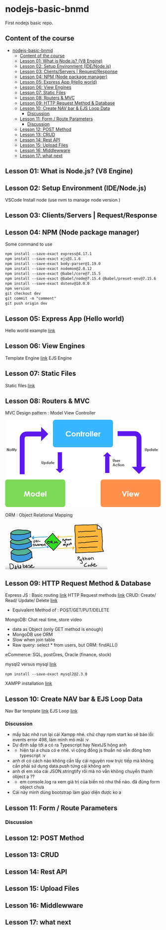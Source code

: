 # nodejs-basic-bnmd
First nodejs basic repo.

## Content of the course

- [nodejs-basic-bnmd](#nodejs-basic-bnmd)
  - [Content of the course](#content-of-the-course)
  - [Lesson 01: What is Node.js? (V8 Engine)](#lesson-01-what-is-nodejs-v8-engine)
  - [Lesson 02: Setup Environment (IDE/Node.js)](#lesson-02-setup-environment-idenodejs)
  - [Lesson 03: Clients/Servers | Request/Response](#lesson-03-clientsservers--requestresponse)
  - [Lesson 04: NPM (Node package manager)](#lesson-04-npm-node-package-manager)
  - [Lesson 05: Express App (Hello world)](#lesson-05-express-app-hello-world)
  - [Lesson 06: View Engines](#lesson-06-view-engines)
  - [Lesson 07: Static Files](#lesson-07-static-files)
  - [Lesson 08: Routers \& MVC](#lesson-08-routers--mvc)
  - [Lesson 09: HTTP Request Method \& Database](#lesson-09-http-request-method--database)
  - [Lesson 10: Create NAV bar \& EJS Loop Data](#lesson-10-create-nav-bar--ejs-loop-data)
    - [Discussion](#discussion)
  - [Lesson 11: Form / Route Parameters](#lesson-11-form--route-parameters)
    - [Discussion](#discussion-1)
  - [Lesson 12: POST Method](#lesson-12-post-method)
  - [Lesson 13: CRUD](#lesson-13-crud)
  - [Lesson 14: Rest API](#lesson-14-rest-api)
  - [Lesson 15: Upload Files](#lesson-15-upload-files)
  - [Lesson 16: Middlewware](#lesson-16-middlewware)
  - [Lesson 17: what next](#lesson-17-what-next)


## Lesson 01: What is Node.js? (V8 Engine)

## Lesson 02: Setup Environment (IDE/Node.js)

VSCode 
Install node (use nvm to manage node version )

## Lesson 03: Clients/Servers | Request/Response

## Lesson 04: NPM (Node package manager)

Some command to use

    npm install --save-exact express@4.17.1
    npm install --save-exact ejs@3.1.6
    npm install --save-exact body-parser@1.19.0
    npm install --save-exact nodemon@2.0.12
    npm install --save-exact @babel/core@7.15.5
    npm install --save-exact @babel/node@7.15.4 @babel/preset-env@7.15.6
    npm install --save-exact dotenv@10.0.0
    npm version 
    git checkout dev 
    git commit -m "comment"
    git push origin dev 


## Lesson 05: Express App (Hello world)

Hello world example [link](http://expressjs.com/en/starter/hello-world.html)

## Lesson 06: View Engines

Template Engine [link](http://expressjs.com/en/resources/template-engines.html)
EJS Engine

## Lesson 07: Static Files 

Static files [link](http://expressjs.com/en/starter/static-files.html)

## Lesson 08: Routers & MVC

MVC Design pattern : Model View Controller

![MVC Design pattern : Model View Controller](src/public/images/mvc.png)

ORM : Object Relational Mapping

![ORM : Object Relational Mapping](src/public/images/orm.png)

## Lesson 09: HTTP Request Method & Database

Express JS : Basic routing [link](http://expressjs.com/en/starter/basic-routing.html)
HTTP Request methods [link](https://en.wikipedia.org/wiki/HTTP#Request_methods)
CRUD: Create/ Read/ Update/ Delete [link](https://vi.wikipedia.org/wiki/CRUD)
- Equivalent Method of : POST/GET/PUT/DELETE

MongoDB: Chat real time, store video
- data as Object (only GET method is enough)
- MongoDB use ORM
- Slow when join table
- Raw query: select * from users, but ORM: findALL()

eCommerce: SQL, postGres, Oracle (finance, stock)

mysql2 versus mysql [link](https://www.google.com/url?sa=t&rct=j&q=&esrc=s&source=web&cd=&cad=rja&uact=8&ved=2ahUKEwj-w-maie__AhVatlYBHaNsAdMQFnoECA4QAQ&url=https%3A%2F%2Fstackoverflow.com%2Fquestions%2F25344661%2Fwhat-is-the-difference-between-mysql-mysql2-considering-nodejs&usg=AOvVaw2yyP0kcoAiAuV_dNPREENF&opi=89978449)

`npm install --save-exact mysql2@2.3.0`

XAMPP installation [link](https://www.apachefriends.org/download_success.html)


## Lesson 10: Create NAV bar & EJS Loop Data

Nav Bar template [link](https://www.w3schools.com/howto/howto_js_topnav.asp)
EJS Loop [link](https://stackoverflow.com/questions/22952044/loop-through-json-in-ejs)

### Discussion

* mấy bác nhớ run lại cái Xampp nhé. chứ chạy npm start ko sẽ báo lỗi events error 498, làm mình mò mãi :v
* Dự định sắp tới a có ra Typescript hay NextJS hông anh
* - hiện tại a chưa có e nhé. vì cộng đồng js thuần nó vẫn đông hơn typescript :v
* anh ơi có cách nào không cần lấy cái nguyên row trực tiếp mà không cần phải sử dụng data.push từng cái không anh
* anh ơi em xóa cái JSON.stringtify rồi mà nó vẫn không chuyển thanh object ạ ??
* - em console.log ra xem giá trị của biến nó như thế nào. đã đúng form object chưa
* Cái này mình dùng bootstrap làm giao diện được ko a


## Lesson 11: Form / Route Parameters

### Discussion

## Lesson 12: POST Method

## Lesson 13: CRUD

## Lesson 14: Rest API

## Lesson 15: Upload Files

## Lesson 16: Middlewware

## Lesson 17: what next
